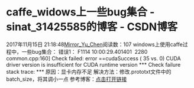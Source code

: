 # caffe_widows上一些bug集合 - sinat_31425585的博客 - CSDN博客
2017年11月15日 21:18:48[Mirror_Yu_Chen](https://me.csdn.net/sinat_31425585)阅读数：107
windows上使用caffe过程中，一些bug集合：
错误1：
F1114 10:00:29.401401  2280 common.cpp:160] Check failed: error ==cudaSuccess (
35 vs. 0) CUDA driver version is insufficient for CUDA runtime version
*** Check failure stack trace: ***
原因：显卡内存不足
解决方法：修改.prototxt文件中的batch_size，将其调小一点
参考博客：[点击打开链接](http://blog.csdn.net/forest_world/article/details/70210348)
